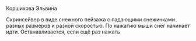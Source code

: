 Коршикова Эльвина 

Скринсейвер в виде снежного пейзажа с падающими снежинками разных размеров и разной скоростью. По нажатию мыши снег начинает идти. Останавливается, если ещё раз нажать
